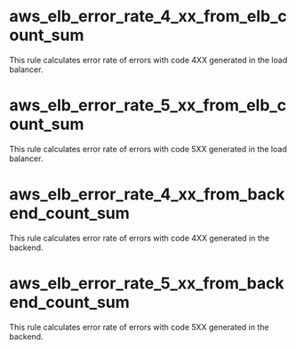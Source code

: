 # aws_elb_error_rate_4_xx_from_elb_count_sum
This rule calculates error rate of errors with code 4XX generated in the load balancer.
# aws_elb_error_rate_5_xx_from_elb_count_sum
This rule calculates error rate of errors with code 5XX generated in the load balancer.
# aws_elb_error_rate_4_xx_from_backend_count_sum
This rule calculates error rate of errors with code 4XX generated in the backend.
# aws_elb_error_rate_5_xx_from_backend_count_sum
This rule calculates error rate of errors with code 5XX generated in the backend.
